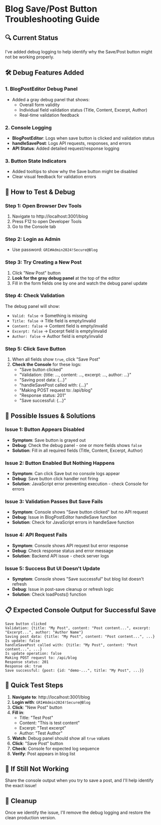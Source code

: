 # Blog Save/Post Button Troubleshooting Guide

## 🔍 **Current Status**

I've added debug logging to help identify why the Save/Post button might not be working properly.

## 🛠️ **Debug Features Added**

### 1. **BlogPostEditor Debug Panel**
- Added a gray debug panel that shows:
  - Overall form validity
  - Individual field validation status (Title, Content, Excerpt, Author)
  - Real-time validation feedback

### 2. **Console Logging**
- **BlogPostEditor**: Logs when save button is clicked and validation status
- **handleSavePost**: Logs API requests, responses, and errors
- **API Status**: Added detailed request/response logging

### 3. **Button State Indicators**
- Added tooltips to show why the Save button might be disabled
- Clear visual feedback for validation errors

## 🧪 **How to Test & Debug**

### **Step 1: Open Browser Dev Tools**
1. Navigate to http://localhost:3001/blog
2. Press F12 to open Developer Tools
3. Go to the Console tab

### **Step 2: Login as Admin**
- Use password: `GRI#Admin2024!Secure@Blog`

### **Step 3: Try Creating a New Post**
1. Click "New Post" button
2. **Look for the gray debug panel** at the top of the editor
3. Fill in the form fields one by one and watch the debug panel update

### **Step 4: Check Validation**
The debug panel will show:
- `Valid: false` → Something is missing
- `Title: false` → Title field is empty/invalid
- `Content: false` → Content field is empty/invalid
- `Excerpt: false` → Excerpt field is empty/invalid
- `Author: false` → Author field is empty/invalid

### **Step 5: Click Save Button**
1. When all fields show `true`, click "Save Post"
2. **Check the Console** for these logs:
   - "Save button clicked"
   - "Validation: {title: ..., content: ..., excerpt: ..., author: ...}"
   - "Saving post data: {...}"
   - "handleSavePost called with: {...}"
   - "Making POST request to: /api/blog"
   - "Response status: 201"
   - "Save successful: {...}"

## 🐛 **Possible Issues & Solutions**

### **Issue 1: Button Appears Disabled**
- **Symptom**: Save button is grayed out
- **Debug**: Check the debug panel - one or more fields shows `false`
- **Solution**: Fill in all required fields (Title, Content, Excerpt, Author)

### **Issue 2: Button Enabled But Nothing Happens**
- **Symptom**: Can click Save but no console logs appear
- **Debug**: Save button click handler not firing
- **Solution**: JavaScript error preventing execution - check Console for errors

### **Issue 3: Validation Passes But Save Fails**
- **Symptom**: Console shows "Save button clicked" but no API request
- **Debug**: Issue in BlogPostEditor handleSave function
- **Solution**: Check for JavaScript errors in handleSave function

### **Issue 4: API Request Fails**
- **Symptom**: Console shows API request but error response
- **Debug**: Check response status and error message
- **Solution**: Backend API issue - check server logs

### **Issue 5: Success But UI Doesn't Update**
- **Symptom**: Console shows "Save successful" but blog list doesn't refresh
- **Debug**: Issue in post-save cleanup or refresh logic
- **Solution**: Check loadPosts() function

## 📋 **Expected Console Output for Successful Save**

```
Save button clicked
Validation: {title: "My Post", content: "Post content...", excerpt: "Excerpt...", author: "Author Name"}
Saving post data: {title: "My Post", content: "Post content...", ...}
Is update: false
handleSavePost called with: {title: "My Post", content: "Post content...", ...}
Is update operation: false
Making POST request to: /api/blog
Response status: 201
Response ok: true
Save successful: {post: {id: "demo-...", title: "My Post", ...}}
```

## 🎯 **Quick Test Steps**

1. **Navigate to**: http://localhost:3001/blog
2. **Login with**: `GRI#Admin2024!Secure@Blog`
3. **Click**: "New Post" button
4. **Fill in**:
   - Title: "Test Post"
   - Content: "This is test content"
   - Excerpt: "Test excerpt"
   - Author: "Test Author"
5. **Watch**: Debug panel should show all `true` values
6. **Click**: "Save Post" button
7. **Check**: Console for expected log sequence
8. **Verify**: Post appears in blog list

## 🚨 **If Still Not Working**

Share the console output when you try to save a post, and I'll help identify the exact issue!

## 🧹 **Cleanup**

Once we identify the issue, I'll remove the debug logging and restore the clean production version.